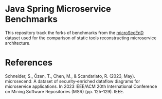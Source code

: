 # Java Spring Microservice Benchmarks

This repository track the forks of benchmarks from the [microSecEnD](https://tuhh-softsec.github.io/microSecEnD/) dataset used for the comparison of static tools reconstructing microservice architecture.

# References

Schneider, S., Özen, T., Chen, M., & Scandariato, R. (2023, May). microsecend: A dataset of security-enriched dataflow diagrams for microservice applications. In 2023 IEEE/ACM 20th International Conference on Mining Software Repositories (MSR) (pp. 125-129). IEEE.
